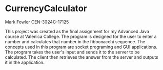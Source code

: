 # CurrencyCalculator
Mark Fowler
CEN-3024C-17125

This project was created as the final assignment for my Advanced Java course at Valenica College. 
The program is designed for the user to enter a number and calculates that number in the fibbonacchi sequence.
The concepts used in this program are socket programing and GUI applications.
The program takes the user's input and sends it to the server to be calculated. The client then retrieves the answer from the server and outputs it in the application. 

